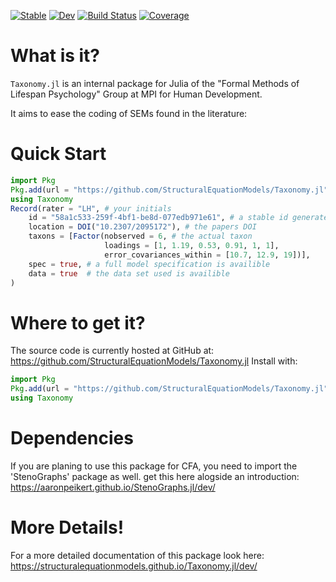 [![Stable](https://img.shields.io/badge/docs-stable-blue.svg)](https://StructuralEquationModels.github.io/Taxonomy.jl/)
[![Dev](https://img.shields.io/badge/docs-dev-blue.svg)](https://StructuralEquationModels.github.io/Taxonomy.jl/dev/)
[![Build Status](https://github.com/StructuralEquationModels/Taxonomy.jl/actions/workflows/CI.yml/badge.svg?branch=main)](https://github.com/StructuralEquationModels/Taxonomy.jl/actions/workflows/CI.yml?query=branch%3Amain)
[![Coverage](https://codecov.io/gh/StructuralEquationModels/Taxonomy.jl/branch/main/graph/badge.svg)](https://codecov.io/gh/StructuralEquationModels/Taxonomy.jl)

# What is it?

`Taxonomy.jl` is an internal package for Julia of the "Formal Methods of Lifespan Psychology" Group at MPI for Human Development.

It aims to ease the coding of SEMs found in the literature:

# Quick Start

```julia
import Pkg
Pkg.add(url = "https://github.com/StructuralEquationModels/Taxonomy.jl")
using Taxonomy
Record(rater = "LH", # your initials
    id = "58a1c533-259f-4bf1-be8d-077edb971e61", # a stable id generated by `generate_id()`
    location = DOI("10.2307/2095172"), # the papers DOI
    taxons = [Factor(nobserved = 6, # the actual taxon
                     loadings = [1, 1.19, 0.53, 0.91, 1, 1],
                     error_covariances_within = [10.7, 12.9, 19])],
    spec = true, # a full model specification is availible
    data = true  # the data set used is availible
)
```

# Where to get it?

The source code is currently hosted at GitHub at: https://github.com/StructuralEquationModels/Taxonomy.jl
Install with:

```julia
import Pkg
Pkg.add(url = "https://github.com/StructuralEquationModels/Taxonomy.jl")
using Taxonomy
```

# Dependencies

If you are planing to use this package for CFA, you need to import the 'StenoGraphs' package as well.
get this here alogside an introduction: https://aaronpeikert.github.io/StenoGraphs.jl/dev/ 

# More Details!

For a more detailed documentation of this package look here: https://structuralequationmodels.github.io/Taxonomy.jl/dev/
